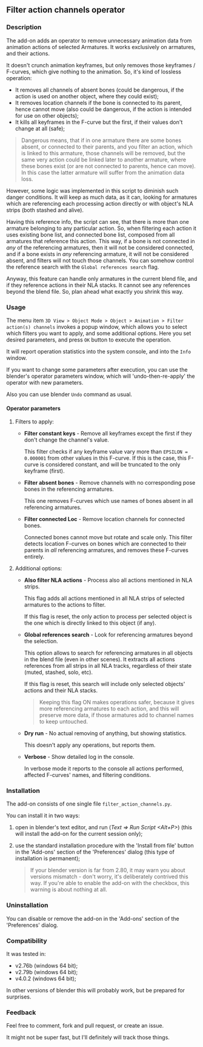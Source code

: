 ## Filter action channels operator ##

### Description ###

The add-on adds an operator to remove unnecessary animation data from animation actions of selected Armatures. It works exclusively on armatures, and their actions.

It doesn't crunch animation keyframes, but only removes those keyframes / F-curves, which give nothing to the animation. So, it's kind of lossless operation:

- It removes all channels of absent bones (could be dangerous, if the action is used on another object, where they could exist);
- It removes location channels if the bone is connected to its parent, hence cannot move (also could be dangerous, if the action is intended for use on other objects);
- It kills all keyframes in the F-curve but the first, if their values don't change at all (safe);

>Dangerous means, that if in one armature there are some bones absent, or connected to their parents, and you filter an action, which is linked to this armature, those channels will be removed, but the same very action could be linked later to another armature, where these bones exist (or are not connected to parents, hence can move). In this case the latter armature will suffer from the animation data loss.

However, some logic was implemented in this script to diminish such danger conditions. It will keep as much data, as it can, looking for armatures which are referencing each processing action directly or with object's NLA strips (both stashed and alive).

Having this reference info, the script can see, that there is more than one armature belonging to any particular action. So, when filtering each action it uses existing bone list, and connected bone list, composed from all armatures that reference this action. This way, if a bone is not connected in *any* of the referencing armatures, then it will not be considered connected, and if a bone exists in *any* referencing armature, it will not be considered absent, and filters will not touch those channels. You can somehow control the reference search with the `Global references search` flag.

Anyway, this feature can handle only armatures in the current blend file, and if they reference actions in their NLA stacks. It cannot see any references beyond the blend file. So, plan ahead what exactly you shrink this way.

### Usage ###

The menu item `3D View > Object Mode > Object > Animation > Filter action(s) channels` invokes a popup window, which allows you to select which filters you want to apply, and some additional options. Here you set desired parameters, and press `OK` button to execute the operation.

It will report operation statistics into the system console, and into the `Info` window.

If you want to change some parameters after execution, you can use the blender's operator parameters window, which will 'undo-then-re-apply' the operator with new parameters.

Also you can use blender `Undo` command as usual.

#### Operator parameters ####

1. Filters to apply:

    * **Filter constant keys** - Remove all keyframes except the first if they don't change the channel's value.

        This filter checks if any keyframe value vary more than `EPSILON = 0.000001` from other values in this F-curve. If this is the case, this F-curve is considered constant, and will be truncated to the only keyframe (first).

    * **Filter absent bones** - Remove channels with no corresponding pose bones in the referencing armatures.

        This one removes F-curves which use names of bones absent in all referencing armatures.

    * **Filter connected Loc** - Remove location channels for connected bones.

        Connected bones cannot move but rotate and scale only. This filter detects location F-curves on bones which are connected to their parents in *all* referencing armatures, and removes these F-curves entirely.

2. Additional options:

    * **Also filter NLA actions** - Process also all actions mentioned in NLA strips.

        This flag adds all actions mentioned in all NLA strips of selected armatures to the actions to filter.

        If this flag is reset, the only action to process per selected object is the one which is directly linked to this object (if any).

    * **Global references search** - Look for referencing armatures beyond the selection.

        This option allows to search for referencing armatures in all objects in the blend file (even in other scenes). It extracts all actions references from all strips in all NLA tracks, regardless of their state (muted, stashed, solo, etc).

        If this flag is reset, this search will include only selected objects' actions and their NLA stacks.

        >Keeping this flag ON makes operations safer, because it gives more referencing armatures to each action, and this will preserve more data, if those armatures add to channel names to keep untouched.

    * **Dry run** - No actual removing of anything, but showing statistics.

        This doesn't apply any operations, but reports them.

    * **Verbose** - Show detailed log in the console.

        In verbose mode it reports to the console all actions performed, affected F-curves' names, and filtering conditions.

### Installation ###

The add-on consists of one single file `filter_action_channels.py`.

You can install it in two ways:

  1. open in blender's text editor, and run (*Text => Run Script <Alt+P>*) (this will install the add-on for the current session only);

  2. use the standard installation procedure with the 'Install from file' button in the 'Add-ons' section of the 'Preferences' dialog (this type of installation is permanent);

        >If your blender version is far from 2.80, it may warn you about versions mismatch - don't worry, it's deliberately contrived this way. If you're able to enable the add-on with the checkbox, this warning is about nothing at all.

### Uninstallation ###

You can disable or remove the add-on in the 'Add-ons' section of the 'Preferences' dialog.

### Compatibility ###

It was tested in:
- v2.76b (windows 64 bit);
- v2.79b (windows 64 bit);
- v4.0.2 (windows 64 bit);

In other versions of blender this will probably work, but be prepared for surprises.

### Feedback ###

Feel free to comment, fork and pull request, or create an issue.

It might not be super fast, but I'll definitely will track those things.
